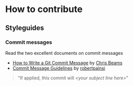 # How to contribute


## Styleguides
### Commit messages

Read the two excellent documents on commit messages
* [How to Write a Git Commit Message](https://chris.beams.io/posts/git-commit/) by [Chris Beams](https://chris.beams.io/)
* [Commit Message Guidelines](https://gist.github.com/robertpainsi/b632364184e70900af4ab688decf6f53) by [robertpainsi](https://gist.github.com/robertpainsi)

> "If applied, this commit will *\<your subject line here\>*"

